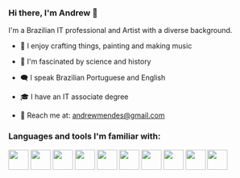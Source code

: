 ### Hi there, I'm Andrew 👋

I'm a Brazilian IT professional and Artist with a diverse background.

- 🎨 I enjoy crafting things, painting and making music

- 📖 I'm fascinated by science and history

- 🗨️ I speak Brazilian Portuguese and English

- :mortar_board: I have an IT associate degree

- 📧 Reach me at: andrewmendes@gmail.com

<h3>Languages and tools I'm familiar with:</h3>
<p align="left">
  <img src="https://cdn.jsdelivr.net/gh/devicons/devicon/icons/python/python-original.svg" width="40"/>
  <img src="https://cdn.jsdelivr.net/gh/devicons/devicon/icons/javascript/javascript-original.svg" width="40"/>
  <img src="https://cdn.jsdelivr.net/gh/devicons/devicon/icons/c/c-original.svg"  width="40"/>
  <img src="https://cdn.jsdelivr.net/gh/devicons/devicon/icons/html5/html5-original-wordmark.svg" width="40"/>
  <img src="https://cdn.jsdelivr.net/gh/devicons/devicon/icons/css3/css3-original-wordmark.svg" width="40"/>
  <img src="https://static.djangoproject.com/img/logos/django-logo-negative.svg" height="40"/>
  <img src="https://github.com/andrew-mendes/andrew-mendes/assets/83541996/0fe3a70d-b844-4d20-98bc-3f9a9238120a" height="40"/>
  <img src="https://cdn.jsdelivr.net/gh/devicons/devicon/icons/sqlite/sqlite-original.svg" width="40"/>
  <img src="https://cdn.jsdelivr.net/gh/devicons/devicon/icons/react/react-original-wordmark.svg" width="40"/>
  <img src="https://cdn.jsdelivr.net/gh/devicons/devicon/icons/bootstrap/bootstrap-original-wordmark.svg" width="40"/>
</div>

